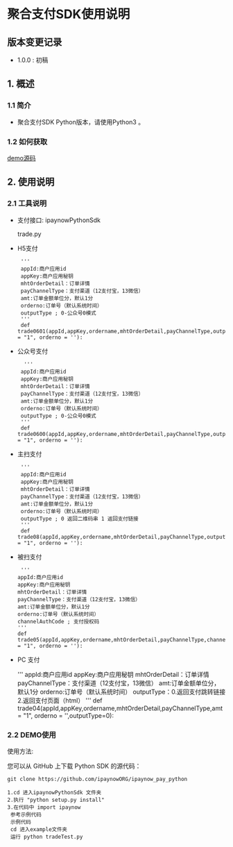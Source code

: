 
# 聚合支付SDK使用说明 #

## 版本变更记录 ##

- 1.0.0 : 初稿

## 1. 概述 ##

### 1.1 简介 ###

- 聚合支付SDK Python版本，请使用Python3 。

### 1.2 如何获取 ###


[demo源码](https://github.com/ipaynowORG/ipaynow_pay_python)


## 2. 使用说明 ##

### 2.1 工具说明 ###
- 支付接口: ipaynowPythonSdk
   
    trade.py
    
 - H5支付
    
    
        '''
        appId:商户应用id
        appKey:商户应用秘钥
        mhtOrderDetail：订单详情
        payChannelType：支付渠道（12支付宝，13微信）
        amt:订单金额单位分，默认1分
        orderno:订单号（默认系统时间）
        outputType ; 0-公众号0模式
        '''  
        def trade0601(appId,appKey,ordername,mhtOrderDetail,payChannelType,outputType,amt = "1", orderno = ''):  
    
 - 公众号支付
    
   
         '''
        appId:商户应用id
        appKey:商户应用秘钥
        mhtOrderDetail：订单详情
        payChannelType：支付渠道（12支付宝，13微信）
        amt:订单金额单位分，默认1分
        orderno:订单号（默认系统时间）
        outputType ; 0-公众号0模式
        '''
        def trade0600(appId,appKey,ordername,mhtOrderDetail,payChannelType,outputType,amt = "1", orderno = ''):

 - 主扫支付 
    
  
        '''  
        appId:商户应用id
        appKey:商户应用秘钥
        mhtOrderDetail：订单详情
        payChannelType：支付渠道（12支付宝，13微信）
        amt:订单金额单位分，默认1分
        orderno:订单号（默认系统时间）
        outputType ; 0 返回二维码串 1 返回支付链接
        '''
        def trade08(appId,appKey,ordername,mhtOrderDetail,payChannelType,outputType,amt = "1", orderno = ''):
   
 -  被扫支付  
         
 
         '''
        appId:商户应用id
        appKey:商户应用秘钥
        mhtOrderDetail：订单详情
        payChannelType：支付渠道（12支付宝，13微信）
        amt:订单金额单位分，默认1分
        orderno:订单号（默认系统时间）
        channelAuthCode ; 支付授权码
        '''
        def trade05(appId,appKey,ordername,mhtOrderDetail,payChannelType,channelAuthCode,amt = "1", orderno = ''):
   
   - PC 支付
   
        '''
        appId:商户应用id
        appKey:商户应用秘钥
        mhtOrderDetail：订单详情
        payChannelType：支付渠道（12支付宝，13微信）
        amt:订单金额单位分，默认1分
        orderno:订单号（默认系统时间）
        outputType：0.返回支付跳转链接 2.返回支付页面（html）
        '''
        def trade04(appId,appKey,ordername,mhtOrderDetail,payChannelType,amt = "1", orderno = '',outputType=0):
   
   
### 2.2 DEMO使用 ###

   使用方法:
   
   您可以从 GitHub 上下载 Python SDK 的源代码：
   
    git clone https://github.com/ipaynowORG/ipaynow_pay_python

    1.cd 进入ipaynowPythonSdk 文件夹
    2.执行 "python setup.py install"
    3.在代码中 import ipaynow
     参考示例代码
     示例代码
     cd 进入example文件夹
     运行 python tradeTest.py 
         
